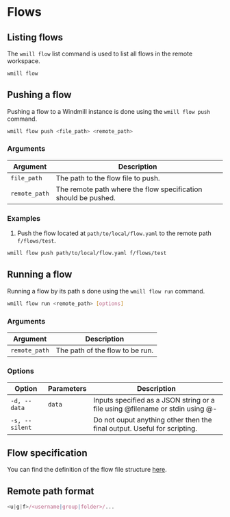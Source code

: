 # Flows

## Listing flows

The `wmill flow` list command is used to list all flows in the remote workspace.

```bash
wmill flow
```

## Pushing a flow

Pushing a flow to a Windmill instance is done using the `wmill flow push` command.

```bash
wmill flow push <file_path> <remote_path>
```

### Arguments

| Argument      | Description                                                    |
| ------------- | -------------------------------------------------------------- |
| `file_path`   | The path to the flow file to push.                             |
| `remote_path` | The remote path where the flow specification should be pushed. |

### Examples

1. Push the flow located at `path/to/local/flow.yaml` to the remote path `f/flows/test`.

```bash
wmill flow push path/to/local/flow.yaml f/flows/test
```

## Running a flow

Running a flow by its path s done using the `wmill flow run` command.

```bash
wmill flow run <remote_path> [options]
```

### Arguments

| Argument      | Description                     |
| ------------- | ------------------------------- |
| `remote_path` | The path of the flow to be run. |

### Options

| Option         | Parameters | Description                                                                   |
| -------------- | ---------- | ----------------------------------------------------------------------------- |
| `-d, --data`   | `data`     | Inputs specified as a JSON string or a file using @filename or stdin using @- |
| `-s, --silent` |            | Do not ouput anything other then the final output. Useful for scripting.      |

## Flow specification

You can find the definition of the flow file structure [here](/docs/openflow/index.mdx).

## Remote path format

```js
<u|g|f>/<username|group|folder>/...
```
